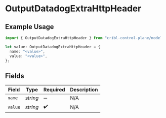 # OutputDatadogExtraHttpHeader

## Example Usage

```typescript
import { OutputDatadogExtraHttpHeader } from "cribl-control-plane/models";

let value: OutputDatadogExtraHttpHeader = {
  name: "<value>",
  value: "<value>",
};
```

## Fields

| Field              | Type               | Required           | Description        |
| ------------------ | ------------------ | ------------------ | ------------------ |
| `name`             | *string*           | :heavy_minus_sign: | N/A                |
| `value`            | *string*           | :heavy_check_mark: | N/A                |